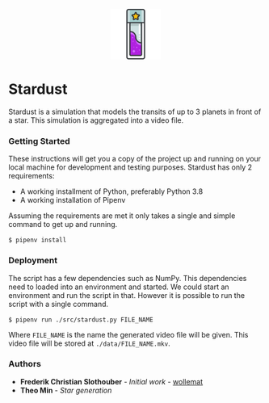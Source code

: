 <p align="center">
    <img src="./doc/icon.png" alt="icon" width="100" height="100" align="centera"/>
</p>

# Stardust

Stardust is a simulation that models the transits of up to 3 planets in front of a star. This simulation is aggregated into a video file.

### Getting Started
These instructions will get you a copy of the project up and running on your local machine for development and 
testing purposes. Stardust has only 2 requirements:

* A working installment of Python, preferably Python 3.8
* A working installation of Pipenv

Assuming the requirements are met it only takes a single and simple command to get up and running.

```
$ pipenv install
```

### Deployment

The script has a few dependencies such as NumPy. This dependencies need to loaded into an environment and started. We could start an environment and run the script in that. However it is possible to run the script with a single command.

```
$ pipenv run ./src/stardust.py FILE_NAME
```

Where `FILE_NAME` is the name the generated video file will be given. This video file will be stored at `./data/FILE_NAME.mkv`. 

### Authors

* **Frederik Christian Slothouber** - *Initial work* - [wollemat](https://github.com/wollemat)
* **Theo Min** - *Star generation*
